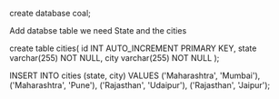 create database coal;

Add databse table
we need State and the cities 

create table cities(
    id INT AUTO_INCREMENT PRIMARY KEY,
    state varchar(255) NOT NULL,
    city varchar(255) NOT NULL
);

INSERT INTO cities (state, city) VALUES
('Maharashtra', 'Mumbai'),
('Maharashtra', 'Pune'),
('Rajasthan', 'Udaipur'),
('Rajasthan', 'Jaipur');